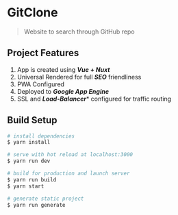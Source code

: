 # GitClone

> Website to search through GitHub repo

## Project Features
1. App is created using ***Vue + Nuxt***
2. Universal Rendered for full ***SEO*** friendliness
3. PWA Configured
4. Deployed to ***Google App Engine***
5. SSL and ***Load-Balancer**** configured for traffic routing

## Build Setup

``` bash
# install dependencies
$ yarn install

# serve with hot reload at localhost:3000
$ yarn run dev

# build for production and launch server
$ yarn run build
$ yarn start

# generate static project
$ yarn run generate
```
